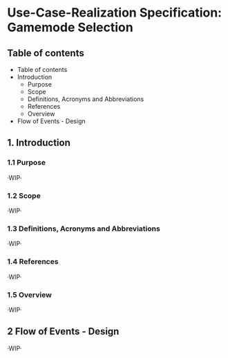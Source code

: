 # Use-Case-Realization Specification: Gamemode Selection

## Table of contents

- Table of contents
- Introduction
  - Purpose
  - Scope
  - Definitions, Acronyms and Abbreviations
  - References
  - Overview
- Flow of Events - Design

## 1. Introduction

### 1.1 Purpose
·WIP·

### 1.2 Scope
·WIP·

### 1.3 Definitions, Acronyms and Abbreviations
·WIP·

### 1.4 References
·WIP·

### 1.5 Overview
·WIP·

## 2 Flow of Events - Design
·WIP·


